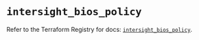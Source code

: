 # `intersight_bios_policy`

Refer to the Terraform Registry for docs: [`intersight_bios_policy`](https://registry.terraform.io/providers/ciscodevnet/intersight/1.0.71/docs/resources/bios_policy).
